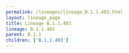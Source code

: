 ```yaml
---
permalink: /lineages/lineage_B.1.1.403.html
layout: lineage_page
title: Lineage B.1.1.403
lineage: B.1.1.403
parent: B.1.1
children: ['B.1.1.403']
---
```

